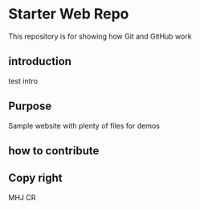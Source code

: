 # Starter Web Repo

This repository is for showing how Git and GitHub work

## introduction

test intro

## Purpose

Sample website with plenty of files for demos

## how to contribute

## Copy right

MHJ CR